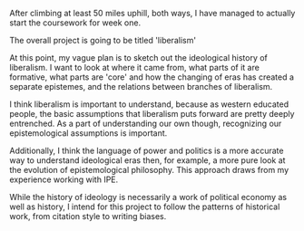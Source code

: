 After climbing at least 50 miles uphill, both ways, I have managed to actually start the coursework for week one. 

The overall project is going to be titled 'liberalism' 

At this point, my vague plan is to sketch out the ideological history of liberalism. I want to look at where it came from, what parts of it are formative, what parts are 'core' and how the changing of eras has created a separate epistemes, and the relations between branches of liberalism.

I think liberalism is important to understand, because as western educated people, the basic assumptions that liberalism puts forward are pretty deeply entrenched. As a part of understanding our own though, recognizing our epistemological assumptions is important.

Additionally, I think the language of power and politics is a more accurate way to understand ideological eras then, for example, a more pure look at the evolution of epistemological philosophy. This approach draws from my experience working with IPE. 

While the history of ideology is necessarily a work of political economy as well as history, I intend for this project to follow the patterns of historical work, from citation style to writing biases. 

